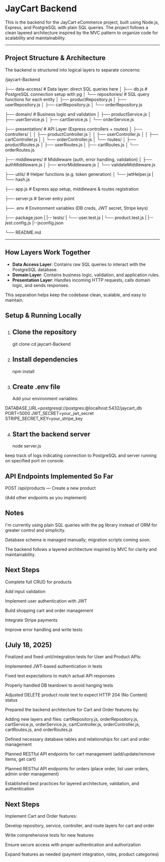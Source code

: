 # JayCart Backend

This is the backend for the JayCart eCommerce project, built using Node.js, Express, and PostgreSQL with plain SQL queries. The project follows a clean layered architecture inspired by the MVC pattern to organize code for scalability and maintainability.

---

## Project Structure & Architecture

The backend is structured into logical layers to separate concerns:

/jaycart-Backend

├── data-access/ # Data layer: direct SQL queries here
│ ├── db.js # PostgreSQL connection setup with pg
│ └── repositories/ # SQL query functions for each entity
│ ├── productRepository.js
│ ├── userRepository.js
│ ├── cartRepository.js
│ └── orderRepository.js

├── domain/ # Business logic and validation
│ ├── productService.js
│ ├── userService.js
│ ├── cartService.js
│ └── orderService.js

├── presentation/ # API Layer (Express controllers + routes)
│ ├── controllers/
│ │ ├── productController.js
│ │ ├── userController.js
│ │ ├── cartController.js
│ │ └── orderController.js
│ └── routes/
│ ├── productRoutes.js
│ ├── userRoutes.js
│ ├── cartRoutes.js
│ └── orderRoutes.js

├── middlewares/ # Middleware (auth, error handling, validation)
│ ├── authMiddleware.js
│ ├── errorMiddleware.js
│ └── validateMiddleware.js

├── utils/ # Helper functions (e.g. token generation)
│ └── jwtHelper.js
| └── hash.js

├── app.js # Express app setup, middleware & routes registration

├── server.js # Server entry point

├── .env # Environment variables (DB creds, JWT secret, Stripe keys)

├── package.json
|
|-- tests/
| └── user.test.js
| └── product.test.js
|
|--jest.config.js
|--jsconfig.json

└── README.md

---

## How Layers Work Together

- **Data Access Layer**: Contains raw SQL queries to interact with the PostgreSQL database.
- **Domain Layer**: Contains business logic, validation, and application rules.
- **Presentation Layer**: Handles incoming HTTP requests, calls domain logic, and sends responses.

This separation helps keep the codebase clean, scalable, and easy to maintain.

## Setup & Running Locally

1. ## Clone the repository

   git clone <your-repo-url>
   cd jaycart-Backend

2. ## Install dependencies

   npm install

3. ## Create .env file
   Add your environment variables:

DATABASE_URL=postgresql://postgres:<password>@localhost:5432/jaycart_db
PORT=5000
JWT_SECRET=your_jwt_secret
STRIPE_SECRET_KEY=your_stripe_key

4. ## Start the backend server
   node server.js

keep track of logs indicating connection to PostgreSQL and server running on specified port on console.

## API Endpoints Implemented So Far

POST /api/products — Create a new product

(Add other endpoints as you implement)

## Notes

I'm currently using plain SQL queries with the pg library instead of ORM for greater control and simplicity.

Database schema is managed manually; migration scripts coming soon.

The backend follows a layered architecture inspired by MVC for clarity and maintainability.

## Next Steps

Complete full CRUD for products

Add input validation

Implement user authentication with JWT

Build shopping cart and order management

Integrate Stripe payments

Improve error handling and write tests

## (July 18, 2025)

Finalized and fixed unit/integration tests for User and Product APIs:

Implemented JWT-based authentication in tests

Fixed test expectations to match actual API responses

Properly handled DB teardown to avoid hanging tests

Adjusted DELETE product route test to expect HTTP 204 (No Content) status

Prepared the backend architecture for Cart and Order features by:

Adding new layers and files: cartRepository.js, orderRepository.js, cartService.js, orderService.js, cartController.js, orderController.js, cartRoutes.js, and orderRoutes.js

Defined necessary database tables and relationships for cart and order management

Planned RESTful API endpoints for cart management (add/update/remove items, get cart)

Planned RESTful API endpoints for orders (place order, list user orders, admin order management)

Established best practices for layered architecture, validation, and authentication

## Next Steps

Implement Cart and Order features:

Develop repository, service, controller, and route layers for cart and order

Write comprehensive tests for new features

Ensure secure access with proper authentication and authorization

Expand features as needed (payment integration, roles, product categories)
